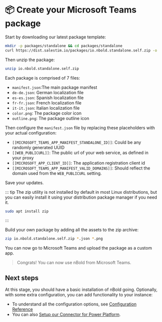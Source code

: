 # 📦 Create your Microsoft Teams package

Start by downloading our latest package template:
```bash
mkdir -p packages/standalone && cd packages/standalone
curl https://dist.salestim.io/packages/io.nbold.standalone.self.zip -o io.nbold.standalone.self.zip
```

Then unzip the package:
```bash
unzip io.nbold.standalone.self.zip
```

Each package is comprised of 7 files:
- `manifest.json`:The main package manifest
- `de-de.json`: German localization file
- `es-es.json`: Spanish localization file
- `fr-fr.json`: French localization file
- `it-it.json`: Italian localization file
- `color.png`: The package color icon
- `outline.png`: The package outline icon

Then configure the `manifest.json` file by replacing these placeholders with your actual configuration:
- `[[MICROSOFT_TEAMS_APP_MANIFEST_STANDALONE_ID]]`: Could be any randomly generated UUID
- `[[WEB_PUBLICURL]]`: The public url of your web service, as defined in your proxy
- `[[MICROSOFT_APP_CLIENT_ID]]`: The application registration client id
- `[[MICROSOFT_TEAMS_APP_MANIFEST_VALID_DOMAINS]]`: Should reflect the domain used from the `WEB_PUBLICURL` setting.

Save your updates.

::: tip
The zip utility is not installed by default in most Linux distributions, but you can easily install it using your distribution package manager if you need it.
```bash
sudo apt install zip
```
:::

Build your own package by adding all the assets to the zip archive:
```bash
zip io.nbold.standalone.self.zip *.json *.png
```

You can now go to Microsoft Teams and upload the package as a custom app.

> Congrats! You can now use nBold from Microsoft Teams.

## Next steps
At this stage, you should have a basic installation of nBold going. Optionally, with some extra configuration, you can add functionality to your instance:
- To understand all the configuration options, see [Configuration Reference](../references/configuration_reference)
- You can also [Setup our Connector for Power Platform](./power_platform_connector_deployment).
